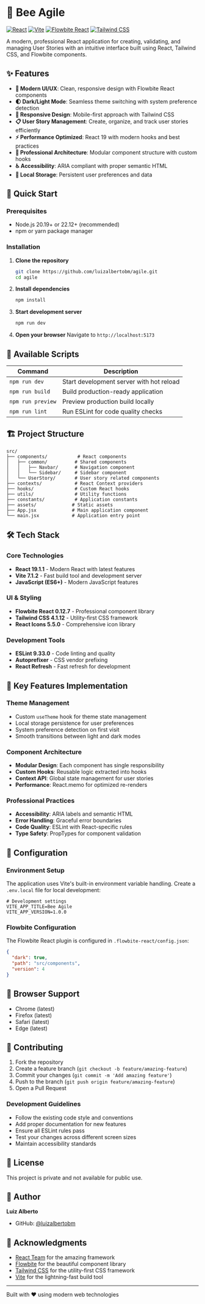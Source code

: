 # 🐝 Bee Agile

[![React](https://img.shields.io/badge/React-19.1.1-blue.svg)](https://reactjs.org/)
[![Vite](https://img.shields.io/badge/Vite-7.1.2-646CFF.svg)](https://vitejs.dev/)
[![Flowbite React](https://img.shields.io/badge/Flowbite%20React-0.12.7-06B6D4.svg)](https://flowbite-react.com/)
[![Tailwind CSS](https://img.shields.io/badge/Tailwind%20CSS-4.1.12-38B2AC.svg)](https://tailwindcss.com/)

A modern, professional React application for creating, validating, and managing User Stories with an intuitive interface built using React, Tailwind CSS, and Flowbite components.

## ✨ Features

- **🎨 Modern UI/UX**: Clean, responsive design with Flowbite React components
- **🌓 Dark/Light Mode**: Seamless theme switching with system preference detection
- **📱 Responsive Design**: Mobile-first approach with Tailwind CSS
- **📋 User Story Management**: Create, organize, and track user stories efficiently
- **⚡ Performance Optimized**: React 19 with modern hooks and best practices
- **🔧 Professional Architecture**: Modular component structure with custom hooks
- **♿ Accessibility**: ARIA compliant with proper semantic HTML
- **💾 Local Storage**: Persistent user preferences and data

## 🚀 Quick Start

### Prerequisites

- Node.js 20.19+ or 22.12+ (recommended)
- npm or yarn package manager

### Installation

1. **Clone the repository**
   ```bash
   git clone https://github.com/luizalbertobm/agile.git
   cd agile
   ```

2. **Install dependencies**
   ```bash
   npm install
   ```

3. **Start development server**
   ```bash
   npm run dev
   ```

4. **Open your browser**
   Navigate to `http://localhost:5173`

## 📜 Available Scripts

| Command | Description |
|---------|-------------|
| `npm run dev` | Start development server with hot reload |
| `npm run build` | Build production-ready application |
| `npm run preview` | Preview production build locally |
| `npm run lint` | Run ESLint for code quality checks |

## 🏗️ Project Structure

```
src/
├── components/           # React components
│   ├── common/          # Shared components
│   │   ├── Navbar/      # Navigation component
│   │   └── Sidebar/     # Sidebar component
│   └── UserStory/       # User story related components
├── contexts/            # React Context providers
├── hooks/               # Custom React hooks
├── utils/               # Utility functions
├── constants/           # Application constants
├── assets/             # Static assets
├── App.jsx             # Main application component
└── main.jsx            # Application entry point
```

## 🛠️ Tech Stack

### Core Technologies
- **React 19.1.1** - Modern React with latest features
- **Vite 7.1.2** - Fast build tool and development server
- **JavaScript (ES6+)** - Modern JavaScript features

### UI & Styling
- **Flowbite React 0.12.7** - Professional component library
- **Tailwind CSS 4.1.12** - Utility-first CSS framework
- **React Icons 5.5.0** - Comprehensive icon library

### Development Tools
- **ESLint 9.33.0** - Code linting and quality
- **Autoprefixer** - CSS vendor prefixing
- **React Refresh** - Fast refresh for development

## 🎯 Key Features Implementation

### Theme Management
- Custom `useTheme` hook for theme state management
- Local storage persistence for user preferences
- System preference detection on first visit
- Smooth transitions between light and dark modes

### Component Architecture
- **Modular Design**: Each component has single responsibility
- **Custom Hooks**: Reusable logic extracted into hooks
- **Context API**: Global state management for user stories
- **Performance**: React.memo for optimized re-renders

### Professional Practices
- **Accessibility**: ARIA labels and semantic HTML
- **Error Handling**: Graceful error boundaries
- **Code Quality**: ESLint with React-specific rules
- **Type Safety**: PropTypes for component validation

## 🔧 Configuration

### Environment Setup
The application uses Vite's built-in environment variable handling. Create a `.env.local` file for local development:

```env
# Development settings
VITE_APP_TITLE=Bee Agile
VITE_APP_VERSION=1.0.0
```

### Flowbite Configuration
The Flowbite React plugin is configured in `.flowbite-react/config.json`:

```json
{
  "dark": true,
  "path": "src/components",
  "version": 4
}
```

## 📱 Browser Support

- Chrome (latest)
- Firefox (latest)  
- Safari (latest)
- Edge (latest)

## 🤝 Contributing

1. Fork the repository
2. Create a feature branch (`git checkout -b feature/amazing-feature`)
3. Commit your changes (`git commit -m 'Add amazing feature'`)
4. Push to the branch (`git push origin feature/amazing-feature`)
5. Open a Pull Request

### Development Guidelines
- Follow the existing code style and conventions
- Add proper documentation for new features
- Ensure all ESLint rules pass
- Test your changes across different screen sizes
- Maintain accessibility standards

## 📝 License

This project is private and not available for public use.

## 👤 Author

**Luiz Alberto**
- GitHub: [@luizalbertobm](https://github.com/luizalbertobm)

## 🙏 Acknowledgments

- [React Team](https://reactjs.org/) for the amazing framework
- [Flowbite](https://flowbite.com/) for the beautiful component library
- [Tailwind CSS](https://tailwindcss.com/) for the utility-first CSS framework
- [Vite](https://vitejs.dev/) for the lightning-fast build tool

---

Built with ❤️ using modern web technologies
